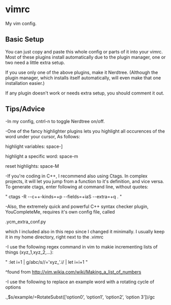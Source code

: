 vimrc
=====

My vim config.


Basic Setup
-----------

You can just copy and paste this whole config or parts of it into your vimrc. Most of these plugins install automatically due to the plugin manager, one or two need a little extra setup.

If you use only one of the above plugins, make it Nerdtree. (Although the plugin manager, which installs itself automatically, will even make that one installation easier.)

If any plugin doesn't work or needs extra setup, you should comment it out.

Tips/Advice
-----------

-In my config, cntrl-n to toggle Nerdtree on/off.

-One of the fancy highlighter plugins lets you highlight all occurences of the word under your cursor, As follows: 

highlight variables: space-]

highlight a specific word: space-m

reset highlights: space-M

-If you're coding in C++, I recommend also using Ctags. In complex projects, it will let you jump from a function to it's definition, and vice versa.
To generate ctags, enter following at command line, without quotes:

" ctags -R --c++-kinds=+p --fields=+iaS --extra=+q . "

-Also, the extremely quick and powerful C++ syntax checker plugin, YouCompleteMe, requires it's own config file, called 

.ycm_extra_conf.py

which I included also in this repo since I changed it minimally. I usually keep it in my home directory, right next to the .vimrc


-I use the following regex command in vim to makie incrementing lists of things (xyz_1,xyz_2,...):

"  :let i=1 | g/abc/s//\='xyz_'.i/ | let i=i+1  "

^found from
http://vim.wikia.com/wiki/Making_a_list_of_numbers


-I use the following to replace an example word with a rotating cycle of options

.,$s/example/\=RotateSubst([‘option0’, ‘option1’, ‘option2’, ‘option 3’])/gc
